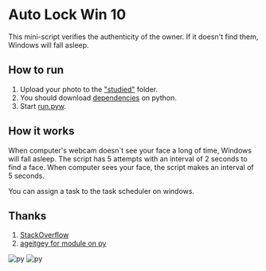 # Auto Lock Win 10
This mini-script verifies the authenticity of the owner. If it doesn't find them, Windows will fall asleep.

## How to run
1) Upload your photo to the ["studied"](https://github.com/enotit/AutoLockWin/tree/main/studied) folder.
2) You should download [dependencies](https://github.com/ageitgey/face_recognition#installation-options) on python.
3) Start [run.pyw](https://github.com/enotit/AutoLockWin/tree/main/run.pyw).


## How it works
When computer's webcam doesn`t see your face a long of time, Windows will fall asleep. 
The script has 5 attempts with an interval of 2 seconds to find a face.
When computer sees your face, the script makes an interval of 5 seconds.

You can assign a task to the task scheduler on windows.

## Thanks 
1) [StackOverflow](https://stackoverflow.com/questions/15921203/how-to-create-a-system-tray-popup-message-with-python-windows)
2) [ageitgey for module on py](https://github.com/ageitgey/face_recognition#installation)

![py](https://css-info.ru/wp-content/uploads/elementor/thumbs/3315-plvpzgwdlkkfqthi7evcumi14lkjvw0txhxmulwc6o.png)
![py](https://upload.wikimedia.org/wikipedia/commons/thumb/archive/4/48/20160616062729%21Windows_logo_-_2012_%28dark_blue%29.svg/120px-Windows_logo_-_2012_%28dark_blue%29.svg.png)
